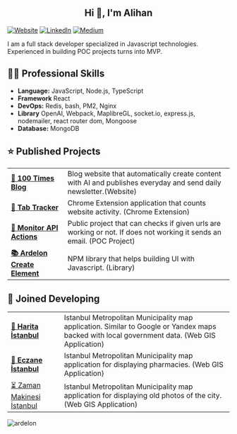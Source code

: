 <h2 align="center">Hi 👋, I'm Alihan</h2>


[
![Website](https://img.shields.io/badge/Website-CC5500?style=for-the-badge&logo=&logoColor=white)](https://100times.blog/) [ ![LinkedIn](https://img.shields.io/badge/LinkedIn-4682B4?style=for-the-badge&logo=linkedin&logoColor=white)](https://www.linkedin.com/in/alihankeskin/) [![Medium](https://img.shields.io/badge/Medium-555555?style=for-the-badge&logo=medium&logoColor=white)](https://medium.com/@akeskinw)

I am a full stack developer specialized in Javascript technologies. Experienced in building POC projects turns into MVP.

## 👨‍💻 Professional Skills

-  **Language:**  JavaScript, Node.js, TypeScript
-  **Framework** React
-  **DevOps:**   Redis, bash, PM2, Nginx
-  **Library** OpenAI, Webpack, MaplibreGL, socket.io, express.js, nodemailer, react router dom, Mongoose
-  **Database:** MongoDB


## ⭐ Published Projects

<table>
  <tbody>
    <tr>
      <td><a href="https://100times.blog/"><b>🚀 100 Times Blog</b></a></td>
      <td>Blog website that automatically create content with AI and publishes everyday and send daily newsletter.(Website)</td>
    </tr>
      <tr>
      <td><a href="https://chromewebstore.google.com/detail/tab-tracker/effjhkgfakdenmlpfeadfcdofghpffki?hl=tr"><b>🤖 Tab Tracker</b></a></td>
      <td>Chrome Extension application that counts website activity. (Chrome Extension)</td>
    </tr>
     <tr>
      <td><a href="https://github.com/Ardelon/monitor-api-actions"><b>🔢 Monitor API Actions</b></a></td>
      <td>Public project that can checks if given urls are working or not. If does not working it sends an email. (POC Project)</td>
    </tr>
      <tr>
      <td><a href="https://www.npmjs.com/package/ardelon-create-element"><b>📚 Ardelon Create Element</b></a></td>
      <td>NPM library that helps building UI with Javascript. (Library)</td>
    </tr>
  </tbody>
</table>

## 💪 Joined Developing

<table>
  <tbody>
    <tr>
      <td><a href="https://harita.istanbul"><b>🚀 Harita İstanbul</b></a></td>
      <td>Istanbul Metropolitan Municipality map application. Similar to Google or Yandex maps backed with local government data. (Web GIS Application)</td>
    </tr>
      <tr>
      <td><a href="https://eczane.ibb.istanbul/)"><b>💊 Eczane İstanbul</b></a></td>
      <td>Istanbul Metropolitan Municipality map application for displaying pharmacies. (Web GIS Application)</td>
    </tr>
     <tr>
      <td><a href="https://zamanmakinesi.ibb.gov.tr/">⏳ Zaman Makinesi İstanbul</b></a></td>
      <td>Istanbul Metropolitan Municipality map application for displaying old photos of the city.(Web GIS Application)</td>
    </tr>
  </tbody>
</table>

<p align="left"> <img src="https://komarev.com/ghpvc/?username=ardelon&label=Profile%20views&color=0e75b6&style=flat" alt="ardelon" /> </p
